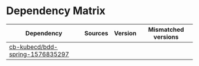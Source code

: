 # Dependency Matrix

Dependency | Sources | Version | Mismatched versions
---------- | ------- | ------- | -------------------
[cb-kubecd/bdd-spring-1576835297](https://github.com/cb-kubecd/bdd-spring-1576835297.git) |  | []() | 
